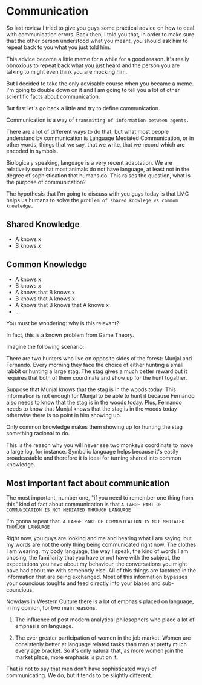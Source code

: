 # Communication

So last review I tried to give you guys some practical advice on how to deal with communication errors. Back then, I told you that, in order to make sure that the other person understood what you meant, you should ask him to repeat back to you what you just told him.

This advice become a little meme for a while for a good reason. It's really obnoxious to repeat back what you just heard and the person you are talking to might even think you are mocking him.

But I decided to take the only advisable course when you became a meme. I'm going to double down on it and I am going to tell you a lot of other scientific facts about communication.

But first let's go back a little and try to define communication.

Communication is a way of `transmiting of information between agents.`

There are a lot of different ways to do that, but what most people understand by communication is Language Mediated Communication, or in other words, things that we say, that we write, that we record which are encoded in symbols.

Biologicaly speaking, language is a very recent adaptation. We are relativelly sure that most animals do not have language, at least not in the degree of sophistication that humans do. This raises the question, what is the purpose of communication?

The hypothesis that I'm going to discuss with you guys today is that LMC helps us humans to solve the `problem of shared knowlege vs commom knowledge.`

## Shared Knowledge

* A knows x
* B knows x

## Common Knowledge

* A knows x
* B knows x
* A knows that B knows x
* B knows that A knows x
* A knows that B knows that A knows x
* ...

You must be wondering: why is this relevant? 

In fact, this is a known problem from Game Theory. 

Imagine the following scenario:

There are two hunters who live on opposite sides of the forest: Munjal and Fernando. Every morning they face the choice of either hunting a small rabbit or hunting a large stag. The stag gives a much better reward but it requires that both of them coordinate and show up for the hunt togather.

Suppose that Munjal knows that the stag is in the woods today. This information is not enough for Munjal to be able to hunt it because Fernando also needs to know that the stag is in the woods today. Plus, Fernando needs to know that Munjal knows that the stag is in the woods today otherwise there is no point in him showing up.

Only common knowledge makes them showing up for hunting the stag something racional to do.

This is the reason why you will never see two monkeys coordinate to move a large log, for instance. Symbolic language helps because it's easily broadcastable and therefore it is ideal for turning shared into common knowledge.

## Most important fact about communication

The most important, number one, "if you need to remember one thing from this" kind of fact about communication is that `A LARGE PART OF COMMUNICATION IS NOT MEDIATED THROUGH LANGUAGE`

I'm gonna repeat that. `A LARGE PART OF COMMUNICATION IS NOT MEDIATED THORUGH LANGUAGE`

Right now, you guys are looking and me and hearing what I am saying, but my words are not the only thing being communicated right now. The clothes I am wearing, my body language, the way I speak, the kind of words I am chosing, the familiarity that you have or not have with the subject, the expectations you have about my behaviour, the conversations you might have had about me with somebody else. All of this things are factored in the information that are being exchanged. Most of this information bypasses your councious toughts and feed directly into your biases and sub-councious.

Nowdays in Western Culture there is a lot of emphasis placed on language, in my opinion, for two main reasons.

1. The influence of post modern analytical philosophers who place a lot of emphasis on language.

2. The ever greater participation of women in the job market. Women are consistenly better at language related tasks than man at pretty much every age bracket. So it's only natural that, as more women join the market place, more emphasis is put on it.

That is not to say that men don't have sophisticated ways of communicating. We do, but it tends to be slightly different.

